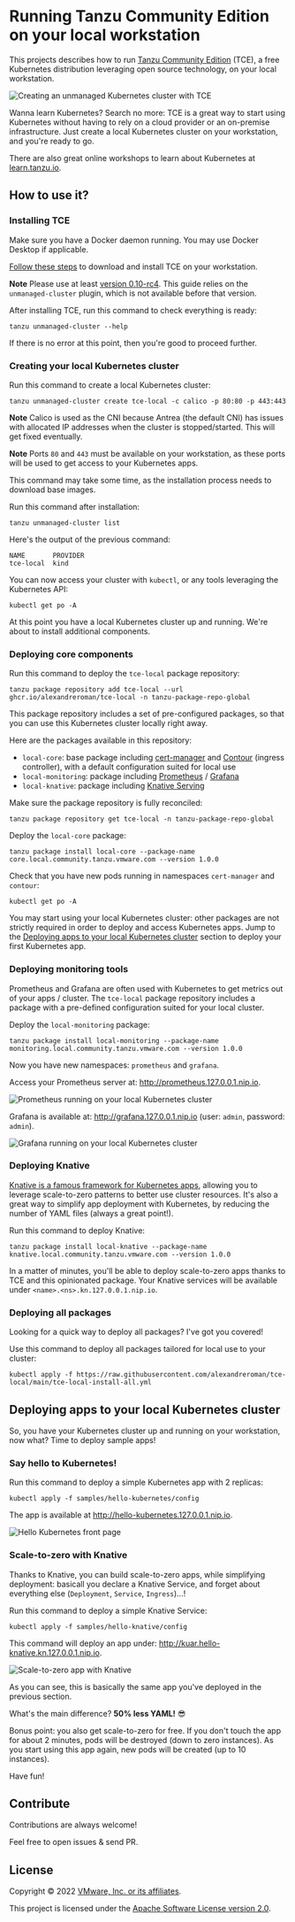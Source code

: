 # Running Tanzu Community Edition on your local workstation

This projects describes how to run [Tanzu Community Edition](https://tanzucommunityedition.io/) (TCE),
a free Kubernetes distribution leveraging open source technology, on your local workstation.

![Creating an unmanaged Kubernetes cluster with TCE](https://i.imgur.com/Q99LEm1.gif)

Wanna learn Kubernetes? Search no more: TCE is a great way to start using Kubernetes
without having to rely on a cloud provider or an on-premise infrastructure.
Just create a local Kubernetes cluster on your workstation, and you're ready to go.

There are also great online workshops to learn about Kubernetes at
[learn.tanzu.io](https://learn.tanzu.io).

## How to use it?

### Installing TCE

Make sure you have a Docker daemon running. You may use Docker Desktop if applicable.

[Follow these steps](https://tanzucommunityedition.io/docs/latest/cli-installation/)
to download and install TCE on your workstation.

**Note** Please use at least
[version 0.10-rc4](https://github.com/vmware-tanzu/community-edition/releases/tag/v0.10.0-rc.4).
This guide relies on the `unmanaged-cluster` plugin, which is not available before that version.

After installing TCE, run this command to check everything is ready:

```shell
tanzu unmanaged-cluster --help
```

If there is no error at this point, then you're good to proceed further.

### Creating your local Kubernetes cluster

Run this command to create a local Kubernetes cluster:

```shell
tanzu unmanaged-cluster create tce-local -c calico -p 80:80 -p 443:443
```

**Note** Calico is used as the CNI because Antrea (the default CNI) has issues
with allocated IP addresses when the cluster is stopped/started. This will
get fixed eventually.

**Note** Ports `80` and `443` must be available on your workstation, as these ports
will be used to get access to your Kubernetes apps.

This command may take some time, as the installation process
needs to download base images.

Run this command after installation:

```shell
tanzu unmanaged-cluster list
```

Here's the output of the previous command:

```shell
NAME       PROVIDER
tce-local  kind
```

You can now access your cluster with `kubectl`, or any tools leveraging
the Kubernetes API:

```shell
kubectl get po -A
```

At this point you have a local Kubernetes cluster up and running.
We're about to install additional components.

### Deploying core components

Run this command to deploy the `tce-local` package repository:

```shell
tanzu package repository add tce-local --url ghcr.io/alexandreroman/tce-local -n tanzu-package-repo-global
```

This package repository includes a set of pre-configured packages, so that you
can use this Kubernetes cluster locally right away.

Here are the packages available in this repository:

- `local-core`: base package including
  [cert-manager](https://tanzucommunityedition.io/docs/latest/package-readme-cert-manager-1.5.4/)
  and [Contour](https://tanzucommunityedition.io/docs/latest/package-readme-contour-1.19.1/)
  (ingress controller), with a default configuration suited for local use
- `local-monitoring`: package including
  [Prometheus](https://tanzucommunityedition.io/docs/latest/package-readme-prometheus-2.27.0/) /
  [Grafana](https://tanzucommunityedition.io/docs/latest/package-readme-grafana-7.5.7/)
- `local-knative`: package including
  [Knative Serving](https://tanzucommunityedition.io/docs/latest/package-readme-knative-serving-1.0.0/)

Make sure the package repository is fully reconciled:

```shell
tanzu package repository get tce-local -n tanzu-package-repo-global
```

Deploy the `local-core` package:

```shell
tanzu package install local-core --package-name core.local.community.tanzu.vmware.com --version 1.0.0
```

Check that you have new pods running in namespaces `cert-manager` and `contour`:

```shell
kubectl get po -A
```

You may start using your local Kubernetes cluster: other packages are not
strictly required in order to deploy and access Kubernetes apps.
Jump to the [Deploying apps to your local Kubernetes cluster](#deploying-apps-to-your-local-kubernetes-cluster) section to deploy your first Kubernetes app.

### Deploying monitoring tools

Prometheus and Grafana are often used with Kubernetes to get metrics out of your apps / cluster.
The `tce-local` package repository includes a package with a pre-defined configuration suited
for your local cluster.

Deploy the `local-monitoring` package:

```shell
tanzu package install local-monitoring --package-name monitoring.local.community.tanzu.vmware.com --version 1.0.0
```

Now you have new namespaces: `prometheus` and `grafana`.

Access your Prometheus server at: http://prometheus.127.0.0.1.nip.io.

![Prometheus running on your local Kubernetes cluster](images/tce-local-prometheus.png)

Grafana is available at: http://grafana.127.0.0.1.nip.io (user: `admin`, password: `admin`).

![Grafana running on your local Kubernetes cluster](images/tce-local-grafana.png)

### Deploying Knative

[Knative is a famous framework for Kubernetes apps](https://tanzu.vmware.com/developer/guides/knative-serving-wi/),
allowing you to leverage scale-to-zero patterns to better use cluster resources.
It's also a great way to simplify app deployment with Kubernetes,
by reducing the number of YAML files (always a great point!).

Run this command to deploy Knative:

```shell
tanzu package install local-knative --package-name knative.local.community.tanzu.vmware.com --version 1.0.0
```

In a matter of minutes, you'll be able to deploy scale-to-zero apps thanks to TCE and
this opinionated package.
Your Knative services will be available under `<name>.<ns>.kn.127.0.0.1.nip.io`.

### Deploying all packages

Looking for a quick way to deploy all packages? I've got you covered!

Use this command to deploy all packages tailored for local use to your cluster:

```shell
kubectl apply -f https://raw.githubusercontent.com/alexandreroman/tce-local/main/tce-local-install-all.yml
```

## Deploying apps to your local Kubernetes cluster

So, you have your Kubernetes cluster up and running on your workstation, now what?
Time to deploy sample apps!

### Say hello to Kubernetes!

Run this command to deploy a simple Kubernetes app with 2 replicas:

```shell
kubectl apply -f samples/hello-kubernetes/config
```

The app is available at http://hello-kubernetes.127.0.0.1.nip.io.

![Hello Kubernetes front page](images/tce-local-hello.png)

### Scale-to-zero with Knative

Thanks to Knative, you can build scale-to-zero apps, while simplifying deployment:
basicall you declare a Knative Service, and forget about everything else
(`Deployment`, `Service`, `Ingress`)...!

Run this command to deploy a simple Knative Service:

```shell
kubectl apply -f samples/hello-knative/config
```

This command will deploy an app under: http://kuar.hello-knative.kn.127.0.0.1.nip.io.

![Scale-to-zero app with Knative](images/tce-local-knative.png)

As you can see, this is basically the same app you've deployed in the previous section.

What's the main difference? **50% less YAML!** 😎

Bonus point: you also get scale-to-zero for free. If you don't touch the app
for about 2 minutes, pods will be destroyed (down to zero instances).
As you start using this app again, new pods will be created (up to 10 instances).

Have fun!

## Contribute

Contributions are always welcome!

Feel free to open issues & send PR.

## License

Copyright &copy; 2022 [VMware, Inc. or its affiliates](https://vmware.com).

This project is licensed under the [Apache Software License version 2.0](https://www.apache.org/licenses/LICENSE-2.0).
